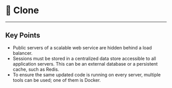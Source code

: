 # 🧬 Clone

---

## Key Points

- Public servers of a scalable web service are hidden behind a load balancer.
- Sessions must be stored in a centralized data store accessible to all application servers. This can be an external database or a persistent cache, such as Redis.
- To ensure the same updated code is running on every server, multiple tools can be used; one of them is Docker.

